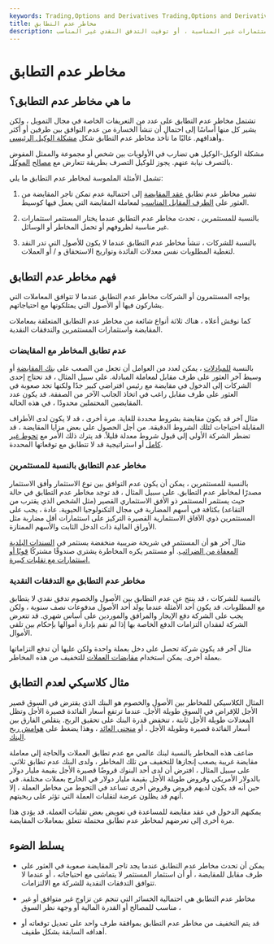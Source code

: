 ```yaml
---
keywords: Trading,Options and Derivatives Trading,Options and Derivatives
title: مخاطر عدم التطابق
description: مخاطر عدم التطابق لها العديد من التعريفات التي يمكن أن تشير إلى فرصة عدم الوفاء بعقود المقايضة ، أو الاستثمارات غير المناسبة ، أو توقيت التدفق النقدي غير المناسب.
---
```


# مخاطر عدم التطابق
## ما هي مخاطر عدم التطابق؟

تشتمل مخاطر عدم التطابق على عدد من التعريفات الخاصة في مجال التمويل ، ولكن يشير كل منها أساسًا إلى احتمال أن تنشأ الخسارة من عدم التوافق بين طرفين أو أكثر وأهدافهم. غالبًا ما تأخذ مخاطر عدم التطابق شكل [مشكلة الوكيل الرئيسي](/principal-agent-problem).

مشكلة الوكيل-الوكيل هي تضارب في الأولويات بين شخص أو مجموعة والممثل المفوض بالتصرف نيابة عنهم. يجوز للوكيل التصرف بطريقة تتعارض مع [مصالح](/principal) [الموكل](/agent).

تشمل الأمثلة الملموسة لمخاطر عدم التطابق ما يلي:

1. تشير مخاطر عدم تطابق [عقد المقايضة](/swap) إلى احتمالية عدم تمكن تاجر المقايضة من العثور على [الطرف المقابل المناسب](/counterparty) لمعاملة المقايضة التي يعمل فيها كوسيط.

1. بالنسبة للمستثمرين ، تحدث مخاطر عدم التطابق عندما يختار المستثمر استثمارات غير مناسبة لظروفهم أو تحمل المخاطر أو الوسائل.

1. بالنسبة للشركات ، تنشأ مخاطر عدم التطابق عندما لا يكون للأصول التي تدر النقد لتغطية المطلوبات نفس معدلات الفائدة وتواريخ الاستحقاق و / أو العملات.

## فهم مخاطر عدم التطابق

يواجه المستثمرون أو الشركات مخاطر عدم التطابق عندما لا تتوافق المعاملات التي يشاركون فيها أو الأصول التي يمتلكونها مع احتياجاتهم.

كما نوقش أعلاه ، هناك ثلاثة أنواع شائعة من مخاطر عدم التطابق المتعلقة بمعاملات المقايضة واستثمارات المستثمرين والتدفقات النقدية.

### عدم تطابق المخاطر مع المقايضات

بالنسبة [للمبادلات](/swap) ، يمكن لعدد من العوامل أن تجعل من الصعب على [بنك المقايضة](/swapbank) أو وسيط آخر العثور على طرف مقابل لمعاملة المبادلة. على سبيل المثال ، قد تحتاج إحدى الشركات إلى الدخول في مقايضة مع رئيس افتراضي كبير جدًا ولكنها تجد صعوبة في العثور على طرف مقابل راغب في اتخاذ الجانب الآخر من الصفقة. قد يكون عدد المقايضين المحتملين محدودًا ، في هذه الحالة.

مثال آخر قد يكون مقايضة بشروط محددة للغاية. مرة أخرى ، قد لا يكون لدى الأطراف المقابلة احتياجات لتلك الشروط الدقيقة. من أجل الحصول على بعض مزايا المقايضة ، قد تضطر الشركة الأولى إلى قبول شروط معدلة قليلاً. قد يترك ذلك الأمر مع [تحوط غير كامل](/hedge) أو استراتيجية قد لا تتطابق مع توقعاتها المحددة.

### مخاطر عدم التطابق بالنسبة للمستثمرين

بالنسبة للمستثمرين ، يمكن أن يكون عدم التوافق بين نوع الاستثمار وأفق الاستثمار مصدرًا لمخاطر عدم التطابق. على سبيل المثال ، قد توجد مخاطر عدم التطابق في حالة حيث يستثمر المستثمر ذو الأفق الاستثماري القصير (مثل الشخص الذي يقترب من التقاعد) بكثافة في أسهم المضاربة في مجال التكنولوجيا الحيوية. عادة ، يجب على المستثمرين ذوي الآفاق الاستثمارية القصيرة التركيز على استثمارات أقل مضاربة مثل الأوراق المالية ذات الدخل الثابت والأسهم الممتازة.

مثال آخر هو أن المستثمر في شريحة ضريبية منخفضة يستثمر في [السندات البلدية المعفاة من الضرائب](/municipalbond). أو مستثمر يكره المخاطرة يشتري صندوقًا مشتركًا [قويًا أو استثمارات مع تقلبات كبيرة.](/aggressivegrowthfund)

### مخاطر عدم التطابق مع التدفقات النقدية

بالنسبة للشركات ، قد ينتج عن عدم التطابق بين الأصول والخصوم تدفق نقدي لا يتطابق مع المطلوبات. قد يكون أحد الأمثلة عندما يولد أحد الأصول مدفوعات نصف سنوية ، ولكن يجب على الشركة دفع الإيجار والمرافق والموردين على أساس شهري. قد تتعرض الشركة لفقدان التزامات الدفع الخاصة بها إذا لم تقم بإدارة أموالها بإحكام بين تلقي الأموال.

مثال آخر قد يكون شركة تحصل على دخل بعملة واحدة ولكن عليها أن تدفع التزاماتها بعملة أخرى. يمكن استخدام [مقايضات العملات](/currencyswap) للتخفيف من هذه المخاطر.

## مثال كلاسيكي لعدم التطابق

المثال الكلاسيكي للمخاطر بين الأصول والخصوم هو البنك الذي يقترض في السوق قصير الأجل للإقراض في السوق طويلة الأجل. عندما ترتفع أسعار الفائدة قصيرة الأجل وتظل المعدلات طويلة الأجل ثابتة ، تنخفض قدرة البنك على تحقيق الربح. يتقلص الفارق بين أسعار الفائدة قصيرة وطويلة الأجل ، أو [منحنى العائد](/yieldcurve) ، وهذا يضغط على [هوامش ربح البنك](/profitmargin).

ضاعف هذه المخاطر بالنسبة لبنك عالمي مع عدم تطابق العملات والحاجة إلى معاملة مقايضة غريبة يصعب إنجازها للتخفيف من تلك المخاطر ، ولدى البنك عدم تطابق ثلاثي. على سبيل المثال ، افترض أن لدى أحد البنوك قروضًا قصيرة الأجل بقيمة مليار دولار بالدولار الأمريكي وقروض طويلة الأجل بقيمة مليار دولار في الخارج بعملات مختلفة. في حين أنه قد يكون لديهم قروض وقروض أخرى تساعد في التحوط من مخاطر العملة ، إلا أنهم قد يظلون عرضة لتقلبات العملة التي تؤثر على ربحيتهم.

يمكنهم الدخول في عقد مقايضة للمساعدة في تعويض بعض تقلبات العملة. قد يؤدي هذا مرة أخرى إلى تعرضهم لمخاطر عدم تطابق محتملة تتعلق بمعاملات المقايضة.

## يسلط الضوء

- يمكن أن تحدث مخاطر عدم التطابق عندما يجد تاجر المقايضة صعوبة في العثور على طرف مقابل للمقايضة ، أو أن استثمار المستثمر لا يتماشى مع احتياجاته ، أو عندما لا تتوافق التدفقات النقدية للشركة مع الالتزامات.

- مخاطر عدم التطابق هي احتمالية الخسائر التي تنجم عن تزاوج غير متوافق أو غير مناسب للمصالح أو القدرة المالية أو وجهة نظر السوق ،

- قد يتم التخفيف من مخاطر عدم التطابق بموافقة طرف واحد على تعديل توقعاته أو أهدافه السابقة بشكل طفيف.

